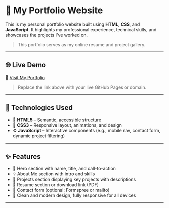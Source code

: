 # 💼 My Portfolio Website

This is my personal portfolio website built using **HTML**, **CSS**, and **JavaScript**. It highlights my professional experience, technical skills, and showcases the projects I've worked on.

> This portfolio serves as my online resume and project gallery.

---

## 🌐 Live Demo

🔗 [Visit My Portfolio](https://dev-ali-raza.github.io/my-portfolio/)

> Replace the link above with your live GitHub Pages or domain.

---

## 🧰 Technologies Used

- 🧱 **HTML5** – Semantic, accessible structure
- 🎨 **CSS3** – Responsive layout, animations, and design
- ⚙️ **JavaScript** – Interactive components (e.g., mobile nav, contact form, dynamic project filtering)

---

## ✨ Features

- 🎯 Hero section with name, title, and call-to-action
- 💡 About Me section with intro and skills
- 💼 Projects section displaying key projects with descriptions
- 📜 Resume section or download link (PDF)
- 📩 Contact form (optional: Formspree or mailto)
- 🌙 Clean and modern design, fully responsive for all devices

---

